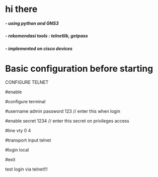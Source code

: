 <h1> hi there</h1>
<h5> - using python and GNS3 </h5>
<h5> - rekomendasi tools : telnetlib, getpass </h5>
<h5> - implemented on cisco devices </h5>

<h1>Basic configuration before starting </h1>
   <p> CONFIGURE TELNET </P>
  <p>#enable </p>
  <p>#configure terminal</p>
  <p>#username admin password 123 // enter this when login </p>
  <p>#enable secret 1234 // enter this secret on privileges access </p>
  <p>#line vty 0 4</p> 
  <p>#transport input telnet</p> 
  <p>#login local</p>
  <p>#exit</p>
  
test login via telnet!!!
